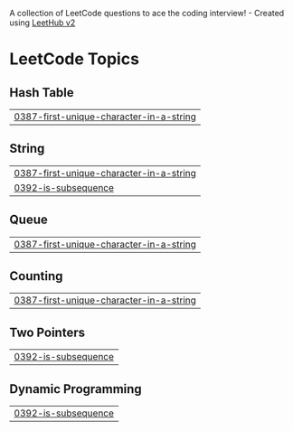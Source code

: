 A collection of LeetCode questions to ace the coding interview! - Created using [LeetHub v2](https://github.com/arunbhardwaj/LeetHub-2.0)
<!---LeetCode Topics Start-->
# LeetCode Topics
## Hash Table
|  |
| ------- |
| [0387-first-unique-character-in-a-string](https://github.com/ChernokozhevDmitry/leetcode/tree/master/0387-first-unique-character-in-a-string) |
## String
|  |
| ------- |
| [0387-first-unique-character-in-a-string](https://github.com/ChernokozhevDmitry/leetcode/tree/master/0387-first-unique-character-in-a-string) |
| [0392-is-subsequence](https://github.com/ChernokozhevDmitry/leetcode/tree/master/0392-is-subsequence) |
## Queue
|  |
| ------- |
| [0387-first-unique-character-in-a-string](https://github.com/ChernokozhevDmitry/leetcode/tree/master/0387-first-unique-character-in-a-string) |
## Counting
|  |
| ------- |
| [0387-first-unique-character-in-a-string](https://github.com/ChernokozhevDmitry/leetcode/tree/master/0387-first-unique-character-in-a-string) |
## Two Pointers
|  |
| ------- |
| [0392-is-subsequence](https://github.com/ChernokozhevDmitry/leetcode/tree/master/0392-is-subsequence) |
## Dynamic Programming
|  |
| ------- |
| [0392-is-subsequence](https://github.com/ChernokozhevDmitry/leetcode/tree/master/0392-is-subsequence) |
<!---LeetCode Topics End-->